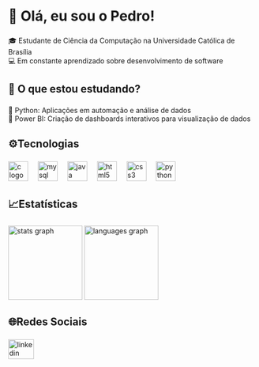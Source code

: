<h1 align="left">👋 Olá, eu sou o Pedro!</h1>

###

<p align="left">🎓 Estudante de Ciência da Computação na Universidade Católica de Brasília  <br>💻 Em constante aprendizado sobre desenvolvimento de software </p>

###

<h2 align="left">🚀 O que estou estudando?</h2>

###

<p align="left">🔹 Python: Aplicações em automação e análise de dados  <br>🔹 Power BI: Criação de dashboards interativos para visualização de dados</p>

###

<h2 align="left">⚙️Tecnologias</h2>

###

<div align="left">
  <img src="https://cdn.jsdelivr.net/gh/devicons/devicon/icons/c/c-original.svg" height="40" alt="c logo"  />
  <img width="12" />
  <img src="https://cdn.jsdelivr.net/gh/devicons/devicon/icons/mysql/mysql-original.svg" height="40" alt="mysql logo"  />
  <img width="12" />
  <img src="https://cdn.jsdelivr.net/gh/devicons/devicon/icons/java/java-original.svg" height="40" alt="java logo"  />
  <img width="12" />
  <img src="https://cdn.jsdelivr.net/gh/devicons/devicon/icons/html5/html5-original.svg" height="40" alt="html5 logo"  />
  <img width="12" />
  <img src="https://cdn.jsdelivr.net/gh/devicons/devicon/icons/css3/css3-original.svg" height="40" alt="css3 logo"  />
  <img width="12" />
  <img src="https://cdn.jsdelivr.net/gh/devicons/devicon/icons/python/python-original.svg" height="40" alt="python logo"  />
</div>

###

<h2 align="left">📈Estatísticas</h2>

###

<div align="left">
  <img src="https://github-readme-stats.vercel.app/api?username=pedrolodonio&hide_title=false&hide_rank=true&show_icons=true&include_all_commits=true&count_private=true&disable_animations=false&theme=synthwave&locale=en&hide_border=true&order=1" height="150" alt="stats graph"  />
  <img src="https://github-readme-stats.vercel.app/api/top-langs?username=pedrolodonio&locale=en&hide_title=true&layout=compact&card_width=320&langs_count=5&theme=synthwave&hide_border=true&order=2" height="150" alt="languages graph"  />

###

###

###

<h2 align="left">🌐Redes Sociais</h2>

###

<div align="left">
  <a href="https://www.linkedin.com/in/pedrolodonio/" target="_blank">
    <img src="https://raw.githubusercontent.com/maurodesouza/profile-readme-generator/master/src/assets/icons/social/linkedin/default.svg" width="52" height="40" alt="linkedin logo"  />
  </a>
</div>

###
